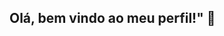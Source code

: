 ## Olá, bem vindo ao meu perfil!" 👋

<!--
**meu nome é tgonsalves439/tgonsalves439 ou Talita** utilizo esse espaço para tarefas escolares.


-->

